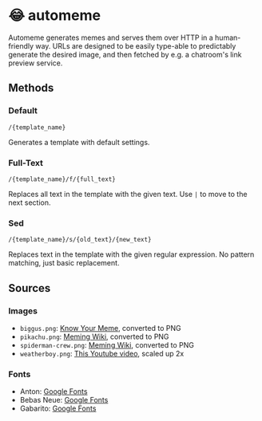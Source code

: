 # 😂 automeme

Automeme generates memes and serves them over HTTP in a human-friendly way. URLs are designed to be easily type-able to predictably generate the desired image, and then fetched by e.g. a chatroom's link preview service.

## Methods

### Default

`/{template_name}`

Generates a template with default settings.

### Full-Text

`/{template_name}/f/{full_text}`

Replaces all text in the template with the given text. Use `|` to move to the next section.

### Sed

`/{template_name}/s/{old_text}/{new_text}`

Replaces text in the template with the given regular expression. No pattern matching, just basic replacement.

## Sources

### Images

- `biggus.png`: [Know Your Meme](https://knowyourmeme.com/memes/biggus-dickus), converted to PNG
- `pikachu.png`: [Meming Wiki](https://en.meming.world/wiki/Surprised_Pikachu), converted to PNG
- `spiderman-crew.png`: [Meming Wiki](https://en.meming.world/wiki/Me_and_the_Boys), converted to PNG
- `weatherboy.png`: [This Youtube video](https://youtu.be/py44k46RR_0), scaled up 2x

### Fonts

- Anton: [Google Fonts](https://fonts.google.com/specimen/Anton)
- Bebas Neue: [Google Fonts](https://fonts.google.com/specimen/Bebas+Neue)
- Gabarito: [Google Fonts](https://fonts.google.com/specimen/Gabarito)

